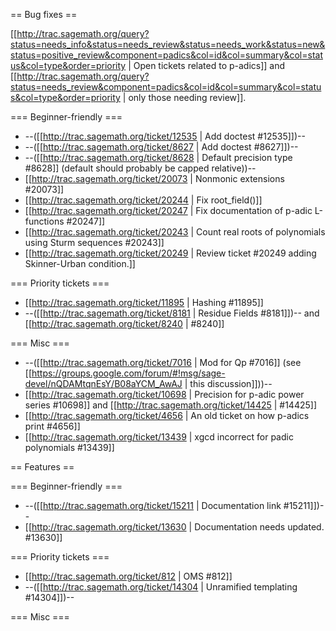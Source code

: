 == Bug fixes ==

[[http://trac.sagemath.org/query?status=needs_info&status=needs_review&status=needs_work&status=new&status=positive_review&component=padics&col=id&col=summary&col=status&col=type&order=priority | Open tickets related to p-adics]] and [[http://trac.sagemath.org/query?status=needs_review&component=padics&col=id&col=summary&col=status&col=type&order=priority | only those needing review]].

=== Beginner-friendly ===

 * --([[http://trac.sagemath.org/ticket/12535 | Add doctest #12535]])--
 * --([[http://trac.sagemath.org/ticket/8627 | Add doctest #8627]])--
 * --([[http://trac.sagemath.org/ticket/8628 | Default precision type #8628]] (default should probably be capped relative))--
 * [[http://trac.sagemath.org/ticket/20073 | Nonmonic extensions #20073]]
 * [[http://trac.sagemath.org/ticket/20244 | Fix root_field()]]
 * [[http://trac.sagemath.org/ticket/20247 | Fix documentation of p-adic L-functions #20247]]
 * [[http://trac.sagemath.org/ticket/20243 | Count real roots of polynomials using Sturm sequences #20243]]
 * [[http://trac.sagemath.org/ticket/20249 | Review ticket #20249 adding Skinner-Urban condition.]]

=== Priority tickets ===

 * [[http://trac.sagemath.org/ticket/11895 | Hashing #11895]]
 * --([[http://trac.sagemath.org/ticket/8181 | Residue Fields #8181]])-- and [[http://trac.sagemath.org/ticket/8240 | #8240]]

=== Misc ===

 * --([[http://trac.sagemath.org/ticket/7016 | Mod for Qp #7016]] (see [[https://groups.google.com/forum/#!msg/sage-devel/nQDAMtqnEsY/B08aYCM_AwAJ | this discussion]]))--
 * [[http://trac.sagemath.org/ticket/10698 | Precision for p-adic power series #10698]] and [[http://trac.sagemath.org/ticket/14425 | #14425]]
 * [[http://trac.sagemath.org/ticket/4656 | An old ticket on how p-adics print #4656]]
 * [[http://trac.sagemath.org/ticket/13439 | xgcd incorrect for padic polynomials #13439]]

== Features ==


=== Beginner-friendly ===

 * --([[http://trac.sagemath.org/ticket/15211 | Documentation link #15211]])--
 * [[http://trac.sagemath.org/ticket/13630 | Documentation needs updated. #13630]]

=== Priority tickets ===

 * [[http://trac.sagemath.org/ticket/812 | OMS #812]]
 * --([[http://trac.sagemath.org/ticket/14304 | Unramified templating #14304]])--

=== Misc ===

